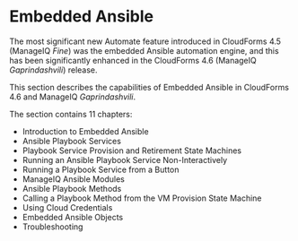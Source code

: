 # Embedded Ansible

The most significant new Automate feature introduced in CloudForms 4.5 (ManageIQ _Fine_) was the embedded Ansible automation engine, and this has been significantly enhanced in the CloudForms 4.6 (ManageIQ _Gaprindashvili_) release.

This section describes the capabilities of Embedded Ansible in CloudForms 4.6  and ManageIQ _Gaprindashvili_.

The section contains 11 chapters:

* Introduction to Embedded Ansible
* Ansible Playbook Services
* Playbook Service Provision and Retirement State Machines
* Running an Ansible Playbook Service Non-Interactively
* Running a Playbook Service from a Button
* ManageIQ Ansible Modules
* Ansible Playbook Methods
* Calling a Playbook Method from the VM Provision State Machine
* Using Cloud Credentials
* Embedded Ansible Objects
* Troubleshooting